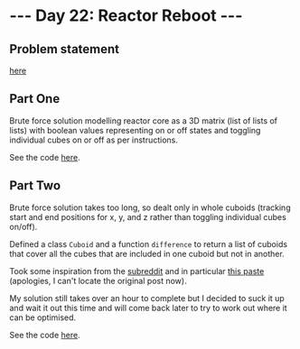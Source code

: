 # --- Day 22: Reactor Reboot ---

## Problem statement

[here](https://adventofcode.com/2021/day/22)

## Part One

Brute force solution modelling reactor core as a 3D matrix (list of lists of lists) with boolean values representing on or off states and toggling individual cubes on or off as per instructions.

See the code [here](solutions/solution-part-one.py).

## Part Two

Brute force solution takes too long, so dealt only in whole cuboids (tracking start and end positions for x, y, and z rather than toggling individual cubes on/off).

Defined a class `Cuboid` and a function `difference` to return a list of cuboids that cover all the cubes that are included in one cuboid but not in another.

Took some inspiration from the [subreddit](https://www.reddit.com/r/adventofcode/comments/rlxhmg/2021_day_22_solutions/) and in particular [this paste](https://pastebin.com/vKSar4KB) (apologies, I can't locate the original post now).

My solution still takes over an hour to complete but I decided to suck it up and wait it out this time and will come back later to try to work out where it can be optimised.

See the code [here](solutions/solution-part-two.py).

